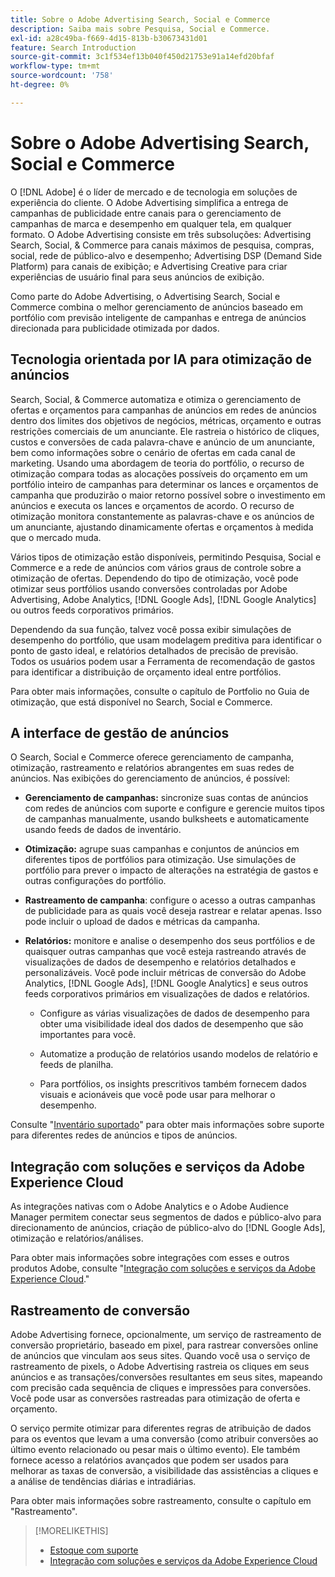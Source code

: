 ```yaml
---
title: Sobre o Adobe Advertising Search, Social e Commerce
description: Saiba mais sobre Pesquisa, Social e Commerce.
exl-id: a28c49ba-f669-4d15-813b-b30673431d01
feature: Search Introduction
source-git-commit: 3c1f534ef13b040f450d21753e91a14efd20bfaf
workflow-type: tm+mt
source-wordcount: '758'
ht-degree: 0%

---
```


# Sobre o Adobe Advertising Search, Social e Commerce

O [!DNL Adobe] é o líder de mercado e de tecnologia em soluções de experiência do cliente. O Adobe Advertising simplifica a entrega de campanhas de publicidade entre canais para o gerenciamento de campanhas de marca e desempenho em qualquer tela, em qualquer formato. O Adobe Advertising consiste em três subsoluções: Advertising Search, Social, &amp; Commerce para canais máximos de pesquisa, compras, social, rede de público-alvo e desempenho; Advertising DSP (Demand Side Platform) para canais de exibição; e Advertising Creative para criar experiências de usuário final para seus anúncios de exibição.

Como parte do Adobe Advertising, o Advertising Search, Social e Commerce combina o melhor gerenciamento de anúncios baseado em portfólio com previsão inteligente de campanhas e entrega de anúncios direcionada para publicidade otimizada por dados.

## Tecnologia orientada por IA para otimização de anúncios

Search, Social, &amp; Commerce automatiza e otimiza o gerenciamento de ofertas e orçamentos para campanhas de anúncios em redes de anúncios dentro dos limites dos objetivos de negócios, métricas, orçamento e outras restrições comerciais de um anunciante. Ele rastreia o histórico de cliques, custos e conversões de cada palavra-chave e anúncio de um anunciante, bem como informações sobre o cenário de ofertas em cada canal de marketing. Usando uma abordagem de teoria do portfólio, o recurso de otimização compara todas as alocações possíveis do orçamento em um portfólio inteiro de campanhas para determinar os lances e orçamentos de campanha que produzirão o maior retorno possível sobre o investimento em anúncios e executa os lances e orçamentos de acordo. O recurso de otimização monitora constantemente as palavras-chave e os anúncios de um anunciante, ajustando dinamicamente ofertas e orçamentos à medida que o mercado muda.

Vários tipos de otimização estão disponíveis, permitindo Pesquisa, Social e Commerce e a rede de anúncios com vários graus de controle sobre a otimização de ofertas. Dependendo do tipo de otimização, você pode otimizar seus portfólios usando conversões controladas por Adobe Advertising, Adobe Analytics, [!DNL Google Ads], [!DNL Google Analytics] ou outros feeds corporativos primários.

Dependendo da sua função, talvez você possa exibir simulações de desempenho do portfólio, que usam modelagem preditiva para identificar o ponto de gasto ideal, e relatórios detalhados de precisão de previsão. Todos os usuários podem usar a Ferramenta de recomendação de gastos para identificar a distribuição de orçamento ideal entre portfólios.

Para obter mais informações, consulte o capítulo de Portfolio no Guia de otimização, que está disponível no Search, Social e Commerce.

## A interface de gestão de anúncios

O Search, Social e Commerce oferece gerenciamento de campanha, otimização, rastreamento e relatórios abrangentes em suas redes de anúncios. Nas exibições do gerenciamento de anúncios, é possível:

* **Gerenciamento de campanhas:** sincronize suas contas de anúncios com redes de anúncios com suporte e configure e gerencie muitos tipos de campanhas manualmente, usando bulksheets e automaticamente usando feeds de dados de inventário.

* **Otimização:** agrupe suas campanhas e conjuntos de anúncios em diferentes tipos de portfólios para otimização. Use simulações de portfólio para prever o impacto de alterações na estratégia de gastos e outras configurações do portfólio.

* **Rastreamento de campanha**: configure o acesso a outras campanhas de publicidade para as quais você deseja rastrear e relatar apenas. Isso pode incluir o upload de dados e métricas da campanha.

* **Relatórios:** monitore e analise o desempenho dos seus portfólios e de quaisquer outras campanhas que você esteja rastreando através de visualizações de dados de desempenho e relatórios detalhados e personalizáveis. Você pode incluir métricas de conversão do Adobe Analytics, [!DNL Google Ads], [!DNL Google Analytics] e seus outros feeds corporativos primários em visualizações de dados e relatórios.

   * Configure as várias visualizações de dados de desempenho para obter uma visibilidade ideal dos dados de desempenho que são importantes para você.

   * Automatize a produção de relatórios usando modelos de relatório e feeds de planilha.

   * Para portfólios, os insights prescritivos também fornecem dados visuais e acionáveis que você pode usar para melhorar o desempenho.

Consulte &quot;[Inventário suportado](/help/search-social-commerce/introduction/supported-inventory.md)&quot; para obter mais informações sobre suporte para diferentes redes de anúncios e tipos de anúncios.

## Integração com soluções e serviços da Adobe Experience Cloud

As integrações nativas com o Adobe Analytics e o Adobe Audience Manager permitem conectar seus segmentos de dados e público-alvo para direcionamento de anúncios, criação de público-alvo do [!DNL Google Ads], otimização e relatórios/análises.

Para obter mais informações sobre integrações com esses e outros produtos Adobe, consulte &quot;[Integração com soluções e serviços da Adobe Experience Cloud](/help/search-social-commerce/introduction/integrations.md).&quot;

## Rastreamento de conversão

Adobe Advertising fornece, opcionalmente, um serviço de rastreamento de conversão proprietário, baseado em pixel, para rastrear conversões online de anúncios que vinculam aos seus sites. Quando você usa o serviço de rastreamento de pixels, o Adobe Advertising rastreia os cliques em seus anúncios e as transações/conversões resultantes em seus sites, mapeando com precisão cada sequência de cliques e impressões para conversões. Você pode usar as conversões rastreadas para otimização de oferta e orçamento.

O serviço permite otimizar para diferentes regras de atribuição de dados para os eventos que levam a uma conversão (como atribuir conversões ao último evento relacionado ou pesar mais o último evento). Ele também fornece acesso a relatórios avançados que podem ser usados para melhorar as taxas de conversão, a visibilidade das assistências a cliques e a análise de tendências diárias e intradiárias.

Para obter mais informações sobre rastreamento, consulte o capítulo em &quot;Rastreamento&quot;.

>[!MORELIKETHIS]
>
>* [Estoque com suporte](supported-inventory.md)
>* [Integração com soluções e serviços da Adobe Experience Cloud](integrations.md)
